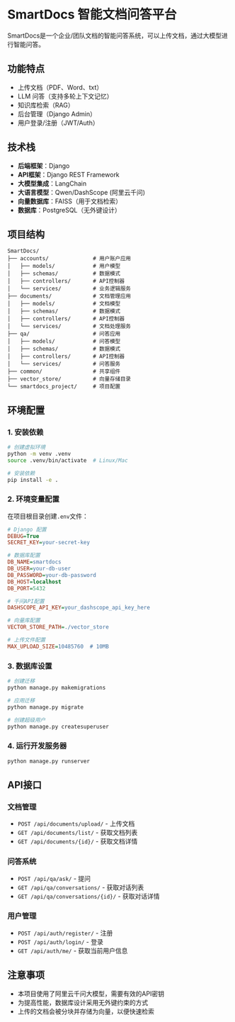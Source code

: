 # SmartDocs 智能文档问答平台

SmartDocs是一个企业/团队文档的智能问答系统，可以上传文档，通过大模型进行智能问答。

## 功能特点

- 上传文档（PDF、Word、txt）
- LLM 问答（支持多轮上下文记忆）
- 知识库检索（RAG）
- 后台管理（Django Admin）
- 用户登录/注册（JWT/Auth）

## 技术栈

- **后端框架**：Django
- **API框架**：Django REST Framework
- **大模型集成**：LangChain
- **大语言模型**：Qwen/DashScope (阿里云千问)
- **向量数据库**：FAISS（用于文档检索）
- **数据库**：PostgreSQL（无外键设计）

## 项目结构

```
SmartDocs/
├── accounts/              # 用户账户应用
│   ├── models/            # 用户模型
│   ├── schemas/           # 数据模式
│   ├── controllers/       # API控制器
│   └── services/          # 业务逻辑服务
├── documents/             # 文档管理应用
│   ├── models/            # 文档模型
│   ├── schemas/           # 数据模式
│   ├── controllers/       # API控制器
│   └── services/          # 文档处理服务
├── qa/                    # 问答应用
│   ├── models/            # 问答模型
│   ├── schemas/           # 数据模式
│   ├── controllers/       # API控制器
│   └── services/          # 问答服务
├── common/                # 共享组件
├── vector_store/          # 向量存储目录
└── smartdocs_project/     # 项目配置
```

## 环境配置

### 1. 安装依赖

```bash
# 创建虚拟环境
python -m venv .venv
source .venv/bin/activate  # Linux/Mac

# 安装依赖
pip install -e .
```

### 2. 环境变量配置

在项目根目录创建`.env`文件：

```ini
# Django 配置
DEBUG=True
SECRET_KEY=your-secret-key

# 数据库配置
DB_NAME=smartdocs
DB_USER=your-db-user
DB_PASSWORD=your-db-password
DB_HOST=localhost
DB_PORT=5432

# 千问API配置
DASHSCOPE_API_KEY=your_dashscope_api_key_here

# 向量库配置
VECTOR_STORE_PATH=./vector_store

# 上传文件配置
MAX_UPLOAD_SIZE=10485760  # 10MB
```

### 3. 数据库设置

```bash
# 创建迁移
python manage.py makemigrations

# 应用迁移
python manage.py migrate

# 创建超级用户
python manage.py createsuperuser
```

### 4. 运行开发服务器

```bash
python manage.py runserver
```

## API接口

### 文档管理

- `POST /api/documents/upload/` - 上传文档
- `GET /api/documents/list/` - 获取文档列表
- `GET /api/documents/{id}/` - 获取文档详情

### 问答系统

- `POST /api/qa/ask/` - 提问
- `GET /api/qa/conversations/` - 获取对话列表
- `GET /api/qa/conversations/{id}/` - 获取对话详情

### 用户管理

- `POST /api/auth/register/` - 注册
- `POST /api/auth/login/` - 登录
- `GET /api/auth/me/` - 获取当前用户信息

## 注意事项

- 本项目使用了阿里云千问大模型，需要有效的API密钥
- 为提高性能，数据库设计采用无外键约束的方式
- 上传的文档会被分块并存储为向量，以便快速检索